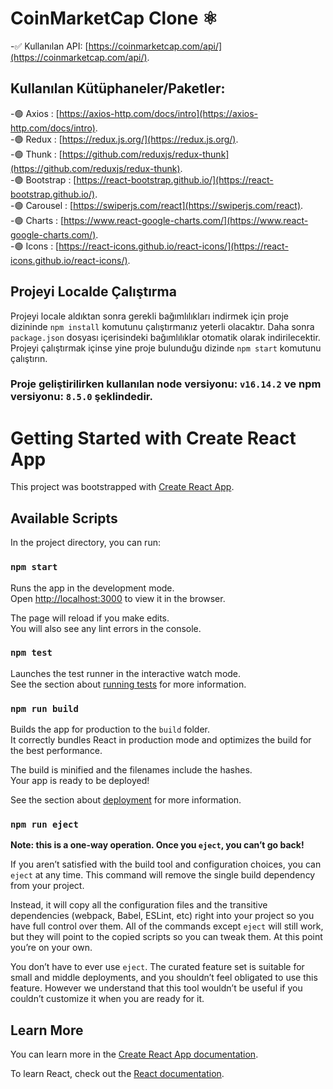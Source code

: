# CoinMarketCap Clone ⚛

-✅ Kullanılan API: [https://coinmarketcap.com/api/](https://coinmarketcap.com/api/).

## Kullanılan Kütüphaneler/Paketler:

-🟢 Axios : [https://axios-http.com/docs/intro](https://axios-http.com/docs/intro). <br />
-🟢 Redux : [https://redux.js.org/](https://redux.js.org/). <br />
-🟢 Thunk : [https://github.com/reduxjs/redux-thunk](https://github.com/reduxjs/redux-thunk). <br />
-🟢 Bootstrap : [https://react-bootstrap.github.io/](https://react-bootstrap.github.io/). <br />
-🟢 Carousel : [https://swiperjs.com/react](https://swiperjs.com/react). <br />
-🟢 Charts : [https://www.react-google-charts.com/](https://www.react-google-charts.com/). <br />
-🟢 Icons : [https://react-icons.github.io/react-icons/](https://react-icons.github.io/react-icons/). <br />

## Projeyi Localde Çalıştırma

Projeyi locale aldıktan sonra gerekli bağımlılıkları indirmek için proje dizininde `npm install` komutunu çalıştırmanız yeterli olacaktır. Daha sonra `package.json` dosyası içerisindeki bağımlılıklar otomatik olarak indirilecektir. Projeyi çalıştırmak içinse yine proje bulunduğu dizinde `npm start` komutunu çalıştırın.

### Proje geliştirilirken kullanılan node versiyonu: `v16.14.2` ve npm versiyonu: `8.5.0` şeklindedir.

# Getting Started with Create React App

This project was bootstrapped with [Create React App](https://github.com/facebook/create-react-app).

## Available Scripts

In the project directory, you can run:

### `npm start`

Runs the app in the development mode.\
Open [http://localhost:3000](http://localhost:3000) to view it in the browser.

The page will reload if you make edits.\
You will also see any lint errors in the console.

### `npm test`

Launches the test runner in the interactive watch mode.\
See the section about [running tests](https://facebook.github.io/create-react-app/docs/running-tests) for more information.

### `npm run build`

Builds the app for production to the `build` folder.\
It correctly bundles React in production mode and optimizes the build for the best performance.

The build is minified and the filenames include the hashes.\
Your app is ready to be deployed!

See the section about [deployment](https://facebook.github.io/create-react-app/docs/deployment) for more information.

### `npm run eject`

**Note: this is a one-way operation. Once you `eject`, you can’t go back!**

If you aren’t satisfied with the build tool and configuration choices, you can `eject` at any time. This command will remove the single build dependency from your project.

Instead, it will copy all the configuration files and the transitive dependencies (webpack, Babel, ESLint, etc) right into your project so you have full control over them. All of the commands except `eject` will still work, but they will point to the copied scripts so you can tweak them. At this point you’re on your own.

You don’t have to ever use `eject`. The curated feature set is suitable for small and middle deployments, and you shouldn’t feel obligated to use this feature. However we understand that this tool wouldn’t be useful if you couldn’t customize it when you are ready for it.

## Learn More

You can learn more in the [Create React App documentation](https://facebook.github.io/create-react-app/docs/getting-started).

To learn React, check out the [React documentation](https://reactjs.org/).
